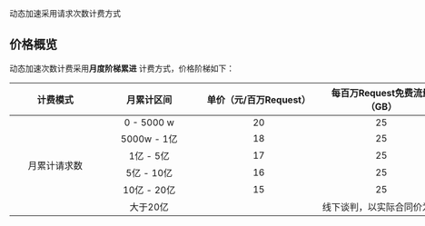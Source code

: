 动态加速采用请求次数计费方式

## 价格概览
动态加速次数计费采用**月度阶梯累进** 计费方式，价格阶梯如下：
<table style="width:1000px">
	<thead>
		<tr>
			<th scope="col" style="width: 145px;">计费模式</th>
			<th scope="col" style="width: 154px;">月累计区间</th>
			<th scope="col" style="width: 200px;">单价（元/百万Request）</th>
			<th scope="col" style="width: 200px;">每百万Request免费流量（GB）</th>
			<th scope="col" style="width: 200px;">超出部分价格（元/GB）</th>
		</tr>
	</thead>
	<tbody>
		<tr>
			<td colspan="1" rowspan="7" style="text-align: center; width: 145px;">月累计请求数</td>
			<td style="text-align: center; width: 154px;">0 - 5000 w</td>
			<td style="text-align: center; width: 154px;">20</td>
			<td style="text-align: center; width: 200px;">25</td>
			<td style="text-align: center; width: 200px;">1</td>
		</tr>
		<tr>
			<td style="text-align: center; width: 154px;">5000w - 1亿</td>
			<td style="text-align: center; width: 180px;">18</td>
			<td style="text-align: center; width: 200px;">25</td>
			<td style="text-align: center; width: 200px;">1</td>
		</tr>
		<tr>
			<td style="text-align: center; width: 154px;">1亿 - 5亿</td>
			<td style="text-align: center; width: 180px;">17</td>
			<td style="text-align: center; width: 200px;">25</td>
			<td style="text-align: center; width: 200px;">1</td>
		</tr>
		<tr>
			<td style="text-align: center; width: 154px;">5亿 - 10亿</td>
			<td style="text-align: center; width: 180px;">16</td>
			<td style="text-align: center; width: 200px;">25</td>
			<td style="text-align: center; width: 200px;">1</td>
		</tr>
		<tr>
			<td style="text-align: center; width: 154px;">10亿 - 20亿</td>
			<td style="text-align: center; width: 180px;">15</td>
			<td style="text-align: center; width: 200px;">25</td>
			<td style="text-align: center; width: 200px;">1</td>
		</tr>
		<tr>
			<td style="text-align: center; width: 154px;">大于20亿</td>
			<td colspan="3" rowspan="1" style="text-align: center; width: 145px;">线下谈判，以实际合同价为准</td>
		</tr>
	</tbody>
</table>
